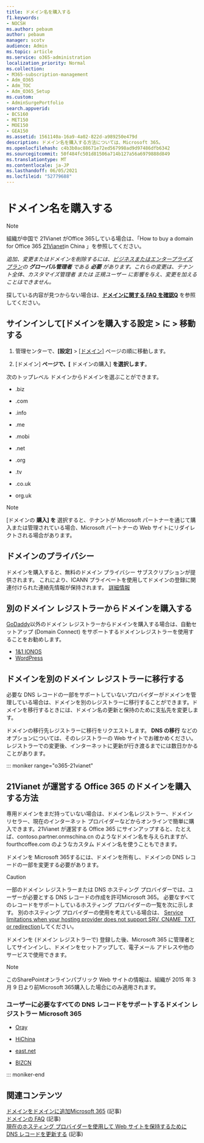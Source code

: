 ```yaml
---
title: ドメイン名を購入する
f1.keywords:
- NOCSH
ms.author: pebaum
author: pebaum
manager: scotv
audience: Admin
ms.topic: article
ms.service: o365-administration
localization_priority: Normal
ms.collection:
- M365-subscription-management
- Adm_O365
- Adm_TOC
- Adm_O365_Setup
ms.custom:
- AdminSurgePortfolio
search.appverid:
- BCS160
- MET150
- MOE150
- GEA150
ms.assetid: 1561140a-16a9-4a02-822d-a989250e479d
description: ドメイン名を購入する方法については、Microsoft 365。
ms.openlocfilehash: c4b3b0ac88671e72ed567998ad9d97486dfb6342
ms.sourcegitcommit: 50f484fc501d81506a714b127a56a6979888d849
ms.translationtype: MT
ms.contentlocale: ja-JP
ms.lasthandoff: 06/05/2021
ms.locfileid: "52779688"
---
```

# <a name="buy-a-domain-name"></a>ドメイン名を購入する

> [!NOTE]
> 組織が中国で 21Vianet がOffice 365している場合は、「How to buy a domain for Office 365 [21Vianet](#how-to-buy-a-domain-for-office-365-operated-by-21vianet)in China 」を参照してください。

 *追加、変更またはドメインを削除するには、[ビジネスまたはエンタープライズ プラン](https://products.office.com/business/office)の **グローバル管理者** である **必要** があります。これらの変更は、テナント全体、*カスタマイズ管理者* または *正規ユーザー* に影響を与え、変更を加えることはできません。*  

 探している内容が見つからない場合は、**[ドメインに関する FAQ を確認Q](../setup/domains-faq.yml)** を参照してください。 
  
## <a name="sign-in-and-go-to-settings--domains--buy-a-domain"></a>サインインして[ドメインを購入する設定 \> に \> 移動する

1. 管理センターで、**[設定]** \> <a href="https://go.microsoft.com/fwlink/p/?linkid=834818" target="_blank">[ドメイン]</a> ページの順に移動します。
    
3. [ドメイン] **ページで、[** ドメインの購入] **を選択します**。
    
次のトップレベル ドメインからドメインを選ぶことができます。
  
- .biz
    
- .com
    
- .info
    
- .me
    
- .mobi
    
- .net
    
- .org
    
- .tv
    
- .co.uk
    
- org.uk
    

> [!NOTE]
> [ドメインの **購入] を** 選択すると、テナントが Microsoft パートナーを通じて購入または管理されている場合、Microsoft パートナーの Web サイトにリダイレクトされる場合があります。

## <a name="domain-privacy"></a>ドメインのプライバシー
ドメインを購入すると、無料のドメイン プライバシー サブスクリプションが提供されます。 これにより、ICANN プライベートを使用してドメインの登録に関連付けられた連絡先情報が保持されます。 [詳細情報](https://whois.icann.org/en/privacy-and-proxy-services)
  
## <a name="buy-a-domain-from-another-domain-registrar"></a>別のドメイン レジストラーからドメインを購入する
[GoDaddy](https://www.godaddy.com)以外のドメイン レジストラーからドメインを購入する場合は、自動セットアップ (Domain Connect) をサポートするドメインレジストラーを使用することをお勧めします。 
  
- [1&amp;1 IONOS](https://www.1and1.com/)
- [WordPress](https://www.wordpress.com) 

   
## <a name="transfer-your-domain-to-a-different-domain-registrar"></a>ドメインを別のドメイン レジストラーに移行する

必要な DNS レコードの一部をサポートしていないプロバイダーがドメインを管理している場合は、ドメインを別のレジストラーに移行することができます。ドメインを移行するときには、ドメイン名の更新と保持のために支払先を変更します。
  
ドメインの移行先レジストラーに移行をリクエストします。 **DNS の移行** などのオプションについては、そのレジストラーの Web サイトでお確かめください。レジストラーでの変更後、インターネットに更新が行き渡るまでには数日かかることがあります。


::: moniker range="o365-21vianet"

## <a name="how-to-buy-a-domain-for-office-365-operated-by-21vianet"></a>21Vianet が運営する Office 365 のドメインを購入する方法

専用ドメインをまだ持っていない場合は、ドメイン名レジストラー、ドメイン リセラー、現在のインターネット プロバイダーなどからオンラインで簡単に購入できます。21Vianet が運営する Office 365 にサインアップすると、たとえば、contoso.partner.onmschina.cn のようなドメイン名を与えられますが、fourthcoffee.com のようなカスタム ドメイン名を使うこともできます。
  
ドメインを Microsoft 365するには、ドメインを所有し、ドメインの DNS レコードの一部を変更する必要があります。
  
> [!CAUTION]
> 一部のドメイン レジストラーまたは DNS ホスティング プロバイダーでは、ユーザーが必要とする DNS レコードの作成を許可Microsoft 365。 必要なすべてのレコードをサポートしているホスティング プロバイダーの一覧を次に示します。 別のホスティング プロバイダーの使用を考えている場合は、 [Service limitations when your hosting provider does not support SRV, CNAME, TXT, or redirection](https://support.microsoft.com/office/dfbb03e3-08c1-4c4e-b2f0-891665b29b77)してください。 
  
ドメインを (ドメイン レジストラーで) 登録した後、Microsoft 365 に管理者としてサインインし、ドメインをセットアップして、電子メール アドレスや他のサービスで使用できます。
  
> [!NOTE]
> このSharePointオンラインパブリック Web サイトの情報は、組織が 2015 年 3 月 9 日より前Microsoft 365購入した場合にのみ適用されます。 

### <a name="domain-registrars-that-support-all-dns-records-required-for-microsoft-365"></a>ユーザーに必要なすべての DNS レコードをサポートするドメイン レジストラー Microsoft 365

- [Oray](https://oray.com/)
    
- [HiChina](https://www.hichina.com/)
    
- [east.net](http://www.east.net/)
    
- [BIZCN](https://www.bizcn.com/)
    
::: moniker-end

## <a name="related-content"></a>関連コンテンツ

[ドメインをドメインに追加Microsoft 365](../setup/add-domain.md) (記事)\
[ドメインの FAQ](../setup/domains-faq.yml) (記事)\
[現在のホスティング プロバイダーを使用して Web サイトを保持するために DNS レコードを更新する](../dns/update-dns-records-to-retain-current-hosting-provider.md) (記事)